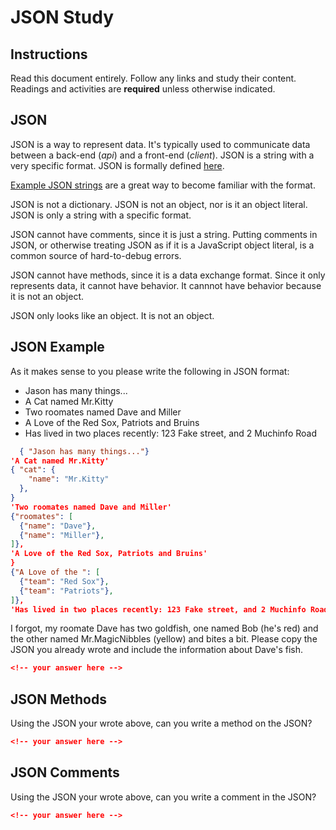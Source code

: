 # JSON Study

## Instructions

Read this document entirely. Follow any links and study their content. Readings
and activities are **required** unless otherwise indicated.

## JSON

JSON is a way to represent data. It's typically used to communicate data between
a back-end (*api*) and a front-end (*client*). JSON is a string with a very
specific format. JSON is formally defined [here](http://www.json.org/).

[Example JSON strings](http://json.org/example.html) are a great way to become
familiar with the format.

JSON is not a dictionary. JSON is not an object, nor is it an object literal.
JSON is only a string with a specific format.

JSON cannot have comments, since it is just a string. Putting comments in JSON,
or otherwise treating JSON as if it is a JavaScript object literal, is a common
source of hard-to-debug errors.

JSON cannot have methods, since it is a data exchange format. Since it only
represents data, it cannot have behavior. It cannnot have behavior because it is
not an object.

JSON only looks like an object. It is not an object.

## JSON Example

As it makes sense to you please write the following in JSON format:

-   Jason has many things...
-   A Cat named Mr.Kitty
-   Two roomates named Dave and Miller
-   A Love of the Red Sox, Patriots and Bruins
-   Has lived in two places recently: 123 Fake street, and 2 Muchinfo Road

```json
  { "Jason has many things..."}
'A Cat named Mr.Kitty'
{ "cat": {
    "name": "Mr.Kitty"
  },
}
'Two roomates named Dave and Miller'
{"roomates": [
  {"name": "Dave"},
  {"name": "Miller"},
]},
'A Love of the Red Sox, Patriots and Bruins'
}
{"A Love of the ": [
  {"team": "Red Sox"},
  {"team": "Patriots"},
]},
'Has lived in two places recently: 123 Fake street, and 2 Muchinfo Road'
```

I forgot, my roomate Dave has two goldfish, one named Bob (he's red) and the
other named Mr.MagicNibbles (yellow) and bites a bit. Please copy the JSON you
already wrote and include the information about Dave's fish.

```json
<!-- your answer here -->
```

## JSON Methods

Using the JSON your wrote above, can you write a method on the JSON?

```json
<!-- your answer here -->
```

## JSON Comments

Using the JSON your wrote above, can you write a comment in the JSON?

```json
<!-- your answer here -->
```
